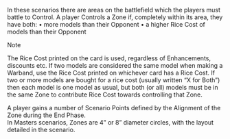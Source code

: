 In these scenarios there are areas on the battlefield which the players must battle to Control. A player Controls a Zone if, completely within its area, they have both:
• more models than their Opponent
• a higher Rice Cost of models than their Opponent

> [!NOTE]
> The Rice Cost printed on the card is used, regardless of Enhancements, discounts etc.
> If two models are considered the same model when making a Warband, use the Rice Cost printed on whichever card has a Rice Cost.
> If two or more models are bought for a rice cost (usually written “X for Both”) then each model is one model as usual, but both (or all) models must be in the same Zone to contribute Rice Cost towards controlling that Zone.

A player gains a number of Scenario Points defined by the Alignment of the Zone during the End Phase.  
In Masters scenarios, Zones are 4” or 8” diameter circles, with the layout detailed in the scenario.